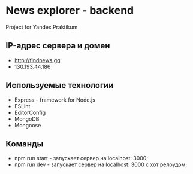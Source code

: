 # News explorer - backend

Project for Yandex.Praktikum

## IP-адрес сервера и домен

- http://findnews.gq
- 130.193.44.186

## Используемые технологии

- Express - framework for Node.js
- ESLint
- EditorConfig
- MongoDB
- Mongoose

## Команды

- npm run start - запускает сервер на localhost: 3000;
- npm run dev - запускает сервер на localhost: 3000 с хот релоудом;
